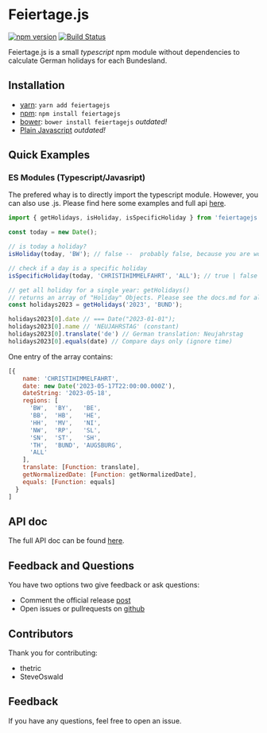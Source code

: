 # Feiertage.js

[![npm version](https://badge.fury.io/js/feiertagejs.svg)](https://badge.fury.io/js/feiertagejs)
[![Build Status](https://travis-ci.org/sfakir/feiertagejs.svg?branch=master)](https://travis-ci.org/sfakir/feiertagejs)

Feiertage.js is a small _typescript_ npm module without dependencies to calculate German holidays for each Bundesland.

## Installation

- [yarn](https://yarnpkg.com/en/): `yarn add feiertagejs`
- [npm](https://www.npmjs.com/): `npm install feiertagejs`
- [bower](https://bower.io/): `bower install feiertagejs` _outdated!_
- [Plain Javascript](http://extern.fakir.it/feiertagejs/feiertagejs.zip) _outdated!_

## Quick Examples

### ES Modules (Typescript/Javasript)

The prefered whay is to directly import the typescript module. However, you can also use .js.
Please find here some examples and full api [here](docs.md).

```javascript
import { getHolidays, isHoliday, isSpecificHoliday } from 'feiertagejs';

const today = new Date();

// is today a holiday?
isHoliday(today, 'BW'); // false --  probably false, because you are working ;)

// check if a day is a specific holiday
isSpecificHoliday(today, 'CHRISTIHIMMELFAHRT', 'ALL'); // true | false

// get all holiday for a single year: getHolidays()
// returns an array of "Holiday" Objects. Please see the docs.md for all properties.
const holidays2023 = getHolidays('2023', 'BUND');

holidays2023[0].date // === Date("2023-01-01");
holidays2023[0].name // 'NEUJAHRSTAG' (constant)
holidays2023[0].translate('de') // German translation: Neujahrstag
holidays2023[0].equals(date) // Compare days only (ignore time)
```

One entry of the array contains:

```javascript
[{
    name: 'CHRISTIHIMMELFAHRT',
    date: new Date('2023-05-17T22:00:00.000Z'),
    dateString: '2023-05-18',
    regions: [
      'BW',  'BY',   'BE',
      'BB',  'HB',   'HE',
      'HH',  'MV',   'NI',
      'NW',  'RP',   'SL',
      'SN',  'ST',   'SH',
      'TH',  'BUND', 'AUGSBURG',
      'ALL'
    ],
    translate: [Function: translate],
    getNormalizedDate: [Function: getNormalizedDate],
    equals: [Function: equals]
  }
]

```

## API doc

The full API doc can be found [here](docs.md).

## Feedback and Questions

You have two options two give feedback or ask questions:

- Comment the official release [post](https://fakir.tech/de/feiertage-js-deutsche-feiertage-fuer-node-js-und-browser-javascript/)
- Open issues or pullrequests on [github](https://github.com/sfakir/feiertagejs)

## Contributors

Thank you for contributing:

- thetric
- SteveOswald

## Feedback

If you have any questions, feel free to open an issue.
